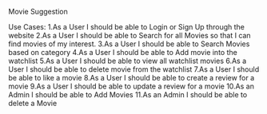 Movie Suggestion

Use Cases:
1.As a User I should be able to Login or Sign Up through the website
2.As a User I should be able to Search for all Movies so that I can find movies of my interest.
3.As a User I should be able to Search Movies based on category
4.As a User I should be able to Add movie into the watchlist
5.As a User I should be able to view all watchlist movies
6.As a User I should be able to delete movie from the watchlist
7.As a User I should be able to like a movie
8.As a User I should be able to create a review for a movie
9.As a User I should be able to update a review for a movie
10.As an Admin I should be able to Add Movies
11.As an Admin I should be able to delete a Movie


